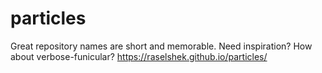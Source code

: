 # particles
Great repository names are short and memorable. Need inspiration? How about verbose-funicular?
https://raselshek.github.io/particles/
